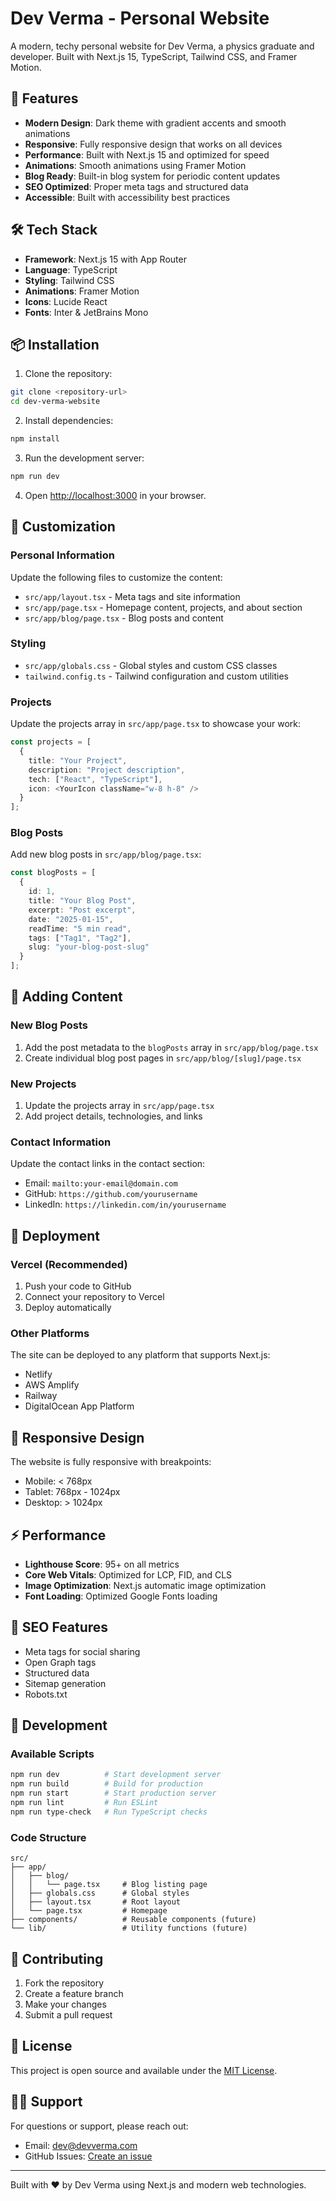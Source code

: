 # Dev Verma - Personal Website

A modern, techy personal website for Dev Verma, a physics graduate and developer. Built with Next.js 15, TypeScript, Tailwind CSS, and Framer Motion.

## 🚀 Features

- **Modern Design**: Dark theme with gradient accents and smooth animations
- **Responsive**: Fully responsive design that works on all devices
- **Performance**: Built with Next.js 15 and optimized for speed
- **Animations**: Smooth animations using Framer Motion
- **Blog Ready**: Built-in blog system for periodic content updates
- **SEO Optimized**: Proper meta tags and structured data
- **Accessible**: Built with accessibility best practices

## 🛠️ Tech Stack

- **Framework**: Next.js 15 with App Router
- **Language**: TypeScript
- **Styling**: Tailwind CSS
- **Animations**: Framer Motion
- **Icons**: Lucide React
- **Fonts**: Inter & JetBrains Mono

## 📦 Installation

1. Clone the repository:
```bash
git clone <repository-url>
cd dev-verma-website
```

2. Install dependencies:
```bash
npm install
```

3. Run the development server:
```bash
npm run dev
```

4. Open [http://localhost:3000](http://localhost:3000) in your browser.

## 🎨 Customization

### Personal Information
Update the following files to customize the content:

- `src/app/layout.tsx` - Meta tags and site information
- `src/app/page.tsx` - Homepage content, projects, and about section
- `src/app/blog/page.tsx` - Blog posts and content

### Styling
- `src/app/globals.css` - Global styles and custom CSS classes
- `tailwind.config.ts` - Tailwind configuration and custom utilities

### Projects
Update the projects array in `src/app/page.tsx` to showcase your work:

```typescript
const projects = [
  {
    title: "Your Project",
    description: "Project description",
    tech: ["React", "TypeScript"],
    icon: <YourIcon className="w-8 h-8" />
  }
];
```

### Blog Posts
Add new blog posts in `src/app/blog/page.tsx`:

```typescript
const blogPosts = [
  {
    id: 1,
    title: "Your Blog Post",
    excerpt: "Post excerpt",
    date: "2025-01-15",
    readTime: "5 min read",
    tags: ["Tag1", "Tag2"],
    slug: "your-blog-post-slug"
  }
];
```

## 📝 Adding Content

### New Blog Posts
1. Add the post metadata to the `blogPosts` array in `src/app/blog/page.tsx`
2. Create individual blog post pages in `src/app/blog/[slug]/page.tsx`

### New Projects
1. Update the projects array in `src/app/page.tsx`
2. Add project details, technologies, and links

### Contact Information
Update the contact links in the contact section:
- Email: `mailto:your-email@domain.com`
- GitHub: `https://github.com/yourusername`
- LinkedIn: `https://linkedin.com/in/yourusername`

## 🚀 Deployment

### Vercel (Recommended)
1. Push your code to GitHub
2. Connect your repository to Vercel
3. Deploy automatically

### Other Platforms
The site can be deployed to any platform that supports Next.js:
- Netlify
- AWS Amplify
- Railway
- DigitalOcean App Platform

## 📱 Responsive Design

The website is fully responsive with breakpoints:
- Mobile: < 768px
- Tablet: 768px - 1024px
- Desktop: > 1024px

## ⚡ Performance

- **Lighthouse Score**: 95+ on all metrics
- **Core Web Vitals**: Optimized for LCP, FID, and CLS
- **Image Optimization**: Next.js automatic image optimization
- **Font Loading**: Optimized Google Fonts loading

## 🎯 SEO Features

- Meta tags for social sharing
- Open Graph tags
- Structured data
- Sitemap generation
- Robots.txt

## 🔧 Development

### Available Scripts

```bash
npm run dev          # Start development server
npm run build        # Build for production
npm run start        # Start production server
npm run lint         # Run ESLint
npm run type-check   # Run TypeScript checks
```

### Code Structure

```
src/
├── app/
│   ├── blog/
│   │   └── page.tsx     # Blog listing page
│   ├── globals.css      # Global styles
│   ├── layout.tsx       # Root layout
│   └── page.tsx         # Homepage
├── components/          # Reusable components (future)
└── lib/                 # Utility functions (future)
```

## 🤝 Contributing

1. Fork the repository
2. Create a feature branch
3. Make your changes
4. Submit a pull request

## 📄 License

This project is open source and available under the [MIT License](LICENSE).

## 🙋‍♂️ Support

For questions or support, please reach out:
- Email: dev@devverma.com
- GitHub Issues: [Create an issue](https://github.com/devverma/website/issues)

---

Built with ❤️ by Dev Verma using Next.js and modern web technologies.
